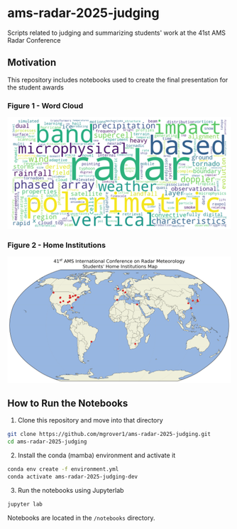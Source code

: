 # ams-radar-2025-judging
Scripts related to judging and summarizing students' work at the 41st AMS Radar Conference

## Motivation
This repository includes notebooks used to create the final presentation for the student awards


### Figure 1 - Word Cloud
![student word cloud](notebooks/student-presentation-wordcloud.png)

### Figure 2 - Home Institutions
![student map](notebooks/students-map.png)

## How to Run the Notebooks

1. Clone this repository and move into that directory

```bash
git clone https://github.com/mgrover1/ams-radar-2025-judging.git
cd ams-radar-2025-judging
```

2. Install the conda (mamba) environment and activate it

```bash
conda env create -f environment.yml
conda activate ams-radar-2025-judging-dev
```

3. Run the notebooks using Jupyterlab

```bash
jupyter lab
```

Notebooks are located in the `/notebooks` directory.
